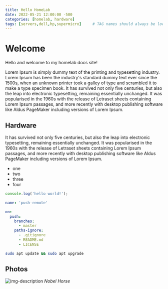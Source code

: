 ```yaml
---
title: Hello HomeLab
date: 2022-05-21 12:00:00 -500
categories: [homelab, hardware]
tags: [servers,dell,hp,supermicro]     # TAG names should always be lowercase
---
```


# Welcome

Hello and welcome to my homelab docs site!

Lorem Ipsum is simply dummy text of the printing and typesetting industry. Lorem Ipsum has been the industry's standard dummy text ever since the 1500s, when an unknown printer took a galley of type and scrambled it to make a type specimen book. It has survived not only five centuries, but also the leap into electronic typesetting, remaining essentially unchanged. It was popularised in the 1960s with the release of Letraset sheets containing Lorem Ipsum passages, and more recently with desktop publishing software like Aldus PageMaker including versions of Lorem Ipsum.

## Hardware

It has survived not only five centuries, but also the leap into electronic typesetting, remaining essentially unchanged. It was popularised in the 1960s with the release of Letraset sheets containing Lorem Ipsum passages, and more recently with desktop publishing software like Aldus PageMaker including versions of Lorem Ipsum.

* one
* two
* three
* four

```javascript
console.log('hello world!');
```

```yml
name: 'push-remote'

on:
  push:
    branches:
      - master
    paths-ignore:
      - .gitignore
      - README.md
      - LICENSE
```

```bash
sudo apt update && sudo apt upgrade
```


## Photos

![img-description]([https://pbs.twimg.com/media/FJAFshwXoAEf9HV?format=jpg&name=large](https://www.thesprucepets.com/thmb/1kjJEzrw3adUl0TIOWuf24s5VPw=/750x0/filters:no_upscale():max_bytes(150000):strip_icc():format(webp)/GettyImages-909948608-5c69cd9446e0fb0001560d1a.jpg)https://www.thesprucepets.com/thmb/1kjJEzrw3adUl0TIOWuf24s5VPw=/750x0/filters:no_upscale():max_bytes(150000):strip_icc():format(webp)/GettyImages-909948608-5c69cd9446e0fb0001560d1a.jpg)
_Nobel Horse_
